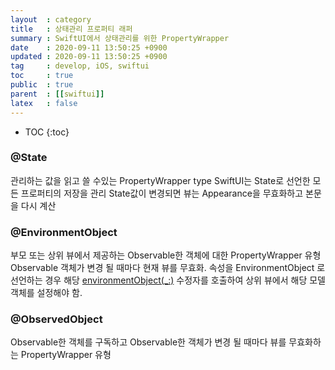 ```yaml
---
layout  : category
title   : 상태관리 프로퍼티 래퍼
summary : SwiftUI에서 상태관리를 위한 PropertyWrapper
date    : 2020-09-11 13:50:25 +0900
updated : 2020-09-11 13:50:25 +0900
tag     : develop, iOS, swiftui
toc     : true
public  : true
parent  : [[swiftui]]
latex   : false
---
```

* TOC
{:toc}

### @State 
관리하는 값을 읽고 쓸 수있는 PropertyWrapper type
SwiftUI는 State로 선언한 모든 프로퍼티의 저장을 관리
State값이 변경되면 뷰는 Appearance을 무효화하고 본문을 다시 계산

### @EnvironmentObject
부모 또는 상위 뷰에서 제공하는 Observable한 객체에 대한 PropertyWrapper 유형
Observable 객체가 변경 될 때마다 현재 뷰를 무효화. 
속성을 EnvironmentObject 로 선언하는 경우 해당 [environmentObject(_:)](https://developer.apple.com/documentation/swiftui/view/) 수정자를 호출하여 상위 뷰에서 해당 모델 객체를 설정해야 함.

### @ObservedObject
Observable한 객체를 구독하고 Observable한 객체가 변경 될 때마다 뷰를 무효화하는 PropertyWrapper 유형